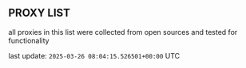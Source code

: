 ## PROXY LIST

all proxies in this list were collected from open sources and tested for functionality

last update: `2025-03-26 08:04:15.526501+00:00` UTC
